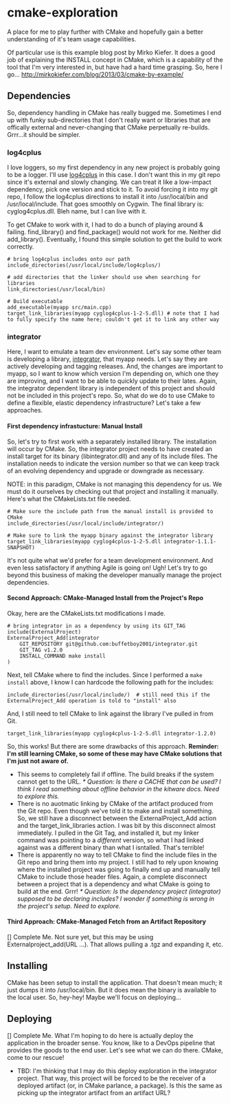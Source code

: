 # cmake-exploration
A place for me to play further with CMake and hopefully gain a better understanding of it's team usage capabilities.

Of particular use is this example blog post by Mirko Kiefer. It does a good job of explaining the INSTALL concept in CMake, which is a capability of the tool that I'm very interested in, but have had a hard time grasping. So, here I go...
http://mirkokiefer.com/blog/2013/03/cmake-by-example/

## Dependencies
So, dependency handling in CMake has really bugged me. Sometimes I end up with funky sub-directories that I don't really want or libraries that are offically external and never-changing that CMake perpetually re-builds. Grrr...it should be simpler.

### log4cplus
I love loggers, so my first dependency in any new project is probably going to be a logger. I'll use [log4cplus](https://sourceforge.net/projects/log4cplus/) in this case. I don't want this in my git repo since it's external and slowly changing. We can treat it like a low-impact dependency, pick one version and stick to it. To avoid forcing it into my git repo, I follow the log4cplus directions to install it into /usr/local/bin and /usr/local/include. That goes smoothly on Cygwin. The final library is: cyglog4cplus.dll. Bleh name, but I can live with it.

To get CMake to work with it, I had to do a bunch of playing around & failing. find_library() and find_package() would not work for me. Neither did add_library(). Eventually, I found this simple solution to get the build to work correctly.

```
# bring log4cplus includes onto our path
include_directories(/usr/local/include/log4cplus/)

# add directories that the linker should use when searching for libraries
link_directories(/usr/local/bin)

# Build executable
add_executable(myapp src/main.cpp)
target_link_libraries(myapp cyglog4cplus-1-2-5.dll) # note that I had to fully specify the name here; couldn't get it to link any other way
```

### integrator
Here, I want to emulate a team dev environment. Let's say some other team is developing a library, [integrator](https://github.com/buffetboy2001/integrator), that myapp needs. Let's say they are actively developing and tagging releases. And, the changes are important to myapp, so I want to know which version I'm depending on, which one they are improving, and I want to be able to quickly update to their lates. Again, the integrator dependent library is independent of this project and should not be included in this project's repo. So, what do we do to use CMake to define a flexible, elastic dependency infrastructure? Let's take a few approaches.

#### First dependency infrastucture: Manual Install
So, let's try to first work with a separately installed library. The installation will occur by CMake. So, the integrator project needs to have created an install target for its binary (libintegrator.dll) and any of its include files. The installation needs to indicate the version number so that we can keep track of an evolving dependency and upgrade or downgrade as necessary.

NOTE: in this paradigm, CMake is not managing this dependency for us. We must do it ourselves by checking out that project and installing it manually. Here's what the CMakeLists.txt file needed.

```
# Make sure the include path from the manual install is provided to CMake
include_directories(/usr/local/include/integrator/)

# Make sure to link the myapp binary against the integrator library
target_link_libraries(myapp cyglog4cplus-1-2-5.dll integrator-1.1.1-SNAPSHOT)
```
It's not quite what we'd prefer for a team development environment. And even less satisfactory if anything Agile is going on! Ugh! Let's try to go beyond this business of making the developer manually manage the project dependencies.

#### Second Approach: CMake-Managed Install from the Project's Repo
Okay, here are the CMakeLists.txt modifications I made.

```
# bring integrator in as a dependency by using its GIT_TAG
include(ExternalProject)
ExternalProject_Add(integrator
    GIT_REPOSITORY git@github.com:buffetboy2001/integrator.git
    GIT_TAG v1.2.0
    INSTALL_COMMAND make install
)
```

Next, tell CMake where to find the includes. Since I performed a ```make install``` above, I know I can hardcode the following path for the includes:
```
include_directories(/usr/local/include/)  # still need this if the ExternalProject_Add operation is told to "install" also
```

And, I still need to tell CMake to link against the library I've pulled in from Git.
```
target_link_libraries(myapp cyglog4cplus-1-2-5.dll integrator-1.2.0) 
```

So, this works! But there are some drawbacks of this approach. 
__Reminder: I'm still learning CMake, so some of these may have CMake solutions that I'm just not aware of.__
* This seems to completely fail if offline. The build breaks if the system cannot get to the URL. 
_* Question: Is there a CACHE that can be used? I think I read something about offline behavior in the kitware docs. Need to explore this._
* There is no auotmatic linking by CMake of the artifact produced from the Git repo. Even though we've told it to make and install something. So, we still have a disconnect between the ExternalProject_Add action and the target_link_libraries action. I was bit by this disconnect almost immediately. I pulled in the Git Tag, and installed it, but my linker command was pointing to a _different_ version, so what I had linked against was a different binary than what I isntalled. That's terrible!
* There is apparently no way to tell CMake to find the include files in the Git repo and bring them into my project. I still had to rely upon knowing where the installed project was going to finally end up and manually tell CMake to include those header files. Again, a complete disconnect between a project that is a dependency and what CMake is going to build at the end. Grrr!
_* Question: Is the dependency project (integrator) supposed to be declaring includes? I wonder if something is wrong in the project's setup. Need to explore._


#### Third Approach: CMake-Managed Fetch from an Artifact Repository
[] Complete Me. Not sure yet, but this may be using Externalproject_add(URL ...). That allows pulling a .tgz and expanding it, etc.

## Installing
CMake has been setup to install the application. That doesn't mean much; it just dumps it into /usr/local/bin. But it does mean the binary is available to the local user. So, hey-hey! Maybe we'll focus on deploying...

## Deploying
[] Complete Me. What I'm hoping to do here is actually deploy the application in the broader sense. You know, like to a DevOps pipeline that provides the goods to the end user. Let's see what we can do there. CMake, come to our rescue!
- TBD: I'm thinking that I may do this deploy exploration in the integrator project. That way, this project will be forced to be the receiver of a deployed artifact (or, in CMake parlance, a package). Is this the same as picking up the integrator artifact from an artifact URL?
